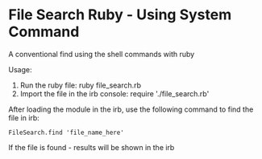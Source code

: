 # File Search Ruby - Using System Command
A conventional find using the shell commands with ruby

Usage: 

1. Run the ruby file: ruby file_search.rb
2. Import the file in the irb console: require './file_search.rb'

After loading the module in the irb, use the following command to find the file in irb: 
``` 
FileSearch.find 'file_name_here'
```

If the file is found - results will be shown in the irb 
  
  



